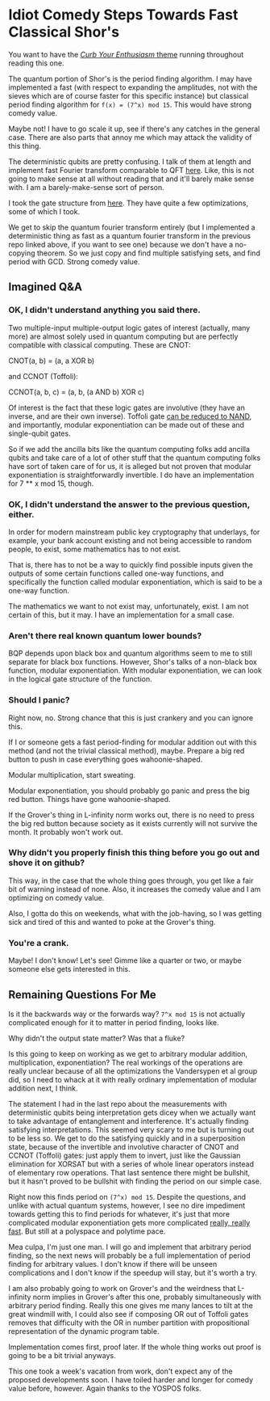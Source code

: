 Idiot Comedy Steps Towards Fast Classical Shor's
===

You want to have the [_Curb Your Enthusiasm_ theme](https://www.youtube.com/watch?v=Ag1o3koTLWM) running throughout reading this one.

The quantum portion of Shor's is the period finding algorithm. I may have implemented a fast (with respect to expanding the amplitudes, not with the sieves which are of course faster for this specific instance) but classical period finding algorithm for `f(x) = (7^x) mod 15`. This would have strong comedy value.

Maybe not! I have to go scale it up, see if there's any catches in the general case. There are also parts that annoy me which may attack the validity of this thing.

The deterministic qubits are pretty confusing. I talk of them at length and implement fast Fourier transform comparable to QFT [here](https://github.com/howonlee/deterministic-qubit). Like, this is not going to make sense at all without reading that and it'll barely make sense with. I am a barely-make-sense sort of person.

I took the gate structure from [here](https://arxiv.org/pdf/quant-ph/0112176.pdf). They have quite a few optimizations, some of which I took.

We get to skip the quantum fourier transform entirely (but I implemented a deterministic thing as fast as a quantum fourier transform in the previous repo linked above, if you want to see one) because we don't have a no-copying theorem. So we just copy and find multiple satisfying sets, and find period with GCD. Strong comedy value.

Imagined Q&A
---

### OK, I didn't understand anything you said there.

Two multiple-input multiple-output logic gates of interest (actually, many more) are almost solely used in quantum computing but are perfectly compatible with classical computing. These are CNOT:

CNOT(a, b) = (a, a XOR b)

and CCNOT (Toffoli):

CCNOT(a, b, c) = (a, b, (a AND b) XOR c)

Of interest is the fact that these logic gates are involutive (they have an inverse, and are their own inverse). Toffoli gate [can be reduced to NAND](https://en.wikipedia.org/wiki/Toffoli_gate#Universality_and_Toffoli_gate), and importantly, modular exponentiation can be made out of these and single-qubit gates.

So if we add the ancilla bits like the quantum computing folks add ancilla qubits and take care of a lot of other stuff that the quantum computing folks have sort of taken care of for us, it is alleged but not proven that modular exponentiation is straightforwardly invertible. I do have an implementation for 7 ** x mod 15, though.

### OK, I didn't understand the answer to the previous question, either.

In order for modern mainstream public key cryptography that underlays, for example, your bank account existing and not being accessible to random people, to exist, some mathematics has to not exist.

That is, there has to not be a way to quickly find possible inputs given the outputs of some certain functions called one-way functions, and specifically the function called modular exponentiation, which is said to be a one-way function.

The mathematics we want to not exist may, unfortunately, exist. I am not certain of this, but it may. I have an implementation for a small case.

### Aren't there real known quantum lower bounds?

BQP depends upon black box and quantum algorithms seem to me to still separate for black box functions. However, Shor's talks of a non-black box function, modular exponentiation. With modular exponentiation, we can look in the logical gate structure of the function.

### Should I panic?

Right now, no. Strong chance that this is just crankery and you can ignore this.

If I or someone gets a fast period-finding for modular addition out with this method (and not the trivial classical method), maybe. Prepare a big red button to push in case everything goes wahoonie-shaped.

Modular multiplication, start sweating.

Modular exponentiation, you should probably go panic and press the big red button. Things have gone wahoonie-shaped.

If the Grover's thing in L-infinity norm works out, there is no need to press the big red button because society as it exists currently will not survive the month. It probably won't work out.

### Why didn't you properly finish this thing before you go out and shove it on github?

This way, in the case that the whole thing goes through, you get like a fair bit of warning instead of none. Also, it increases the comedy value and I am optimizing on comedy value.

Also, I gotta do this on weekends, what with the job-having, so I was getting sick and tired of this and wanted to poke at the Grover's thing.

### You're a crank.

Maybe! I don't know! Let's see! Gimme like a quarter or two, or maybe someone else gets interested in this.

Remaining Questions For Me
----

Is it the backwards way or the forwards way? `7^x mod 15` is not actually complicated enough for it to matter in period finding, looks like.

Why didn't the output state matter? Was that a fluke?

Is this going to keep on working as we get to arbitrary modular addition, multiplication, exponentiation? The real workings of the operations are really unclear because of all the optimizations the Vandersypen et al group did, so I need to whack at it with really ordinary implementation of modular addition next, I think.

The statement I had in the last repo about the measurements with deterministic qubits being interpretation gets dicey when we actually want to take advantage of entanglement and interference. It's actually finding satisfying interpretations. This seemed very scary to me but is turning out to be less so. We get to do the satisfying quickly and in a superposition state, because of the invertible and involutive character of CNOT and CCNOT (Toffoli) gates: just apply them to invert, just like the Gaussian elimination for XORSAT but with a series of whole linear operators instead of elementary row operations. That last sentence there might be bullshit, but it hasn't proved to be bullshit with finding the period on our simple case.

Right now this finds period on `(7^x) mod 15`. Despite the questions, and unlike with actual quantum systems, however, I see no dire impediment towards getting this to find periods for whatever, it's just that more complicated modular exponentiation gets more complicated [really, really fast](https://arxiv.org/pdf/1207.0511.pdf). But still at a polyspace and polytime pace.

Mea culpa, I'm just one man. I will go and implement that arbitrary period finding, so the next news will probably be a full implementation of period finding for arbitrary values. I don't know if there will be unseen complications and I don't know if the speedup will stay, but it's worth a try.

I am also probably going to work on Grover's and the weirdness that L-infinity norm implies in Grover's after this one, probably simultaneously with arbitrary period finding. Really this one gives me many lances to tilt at the great windmill with, I could also see if composing OR out of Toffoli gates removes that difficulty with the OR in number partition with propositional representation of the dynamic program table.

Implementation comes first, proof later. If the whole thing works out proof is going to be a bit trivial anyways.

This one took a week's vacation from work, don't expect any of the proposed developments soon. I have toiled harder and longer for comedy value before, however. Again thanks to the YOSPOS folks.
